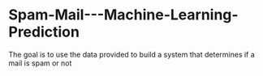 # Spam-Mail---Machine-Learning-Prediction
The goal is to use the data provided to build a system that determines if a mail is spam or not
